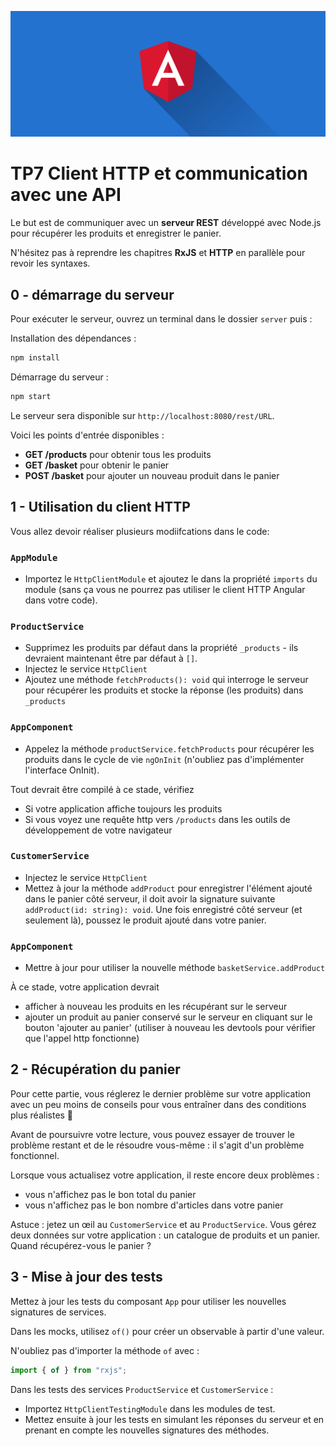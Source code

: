 ![Angular](./angular.png)

# TP7 Client HTTP et communication avec une API

Le but est de communiquer avec un **serveur REST** développé avec Node.js pour récupérer les produits et enregistrer le panier.

N'hésitez pas à reprendre les chapitres **RxJS** et **HTTP** en parallèle pour revoir les syntaxes.

## 0 - démarrage du serveur

Pour exécuter le serveur, ouvrez un terminal dans le dossier `server` puis :

Installation des dépendances :

```bash
npm install
```

Démarrage du serveur :

```bash
npm start
```

Le serveur sera disponible sur `http://localhost:8080/rest/URL`.

Voici les points d'entrée disponibles :

- **GET /products** pour obtenir tous les produits
- **GET /basket** pour obtenir le panier
- **POST /basket** pour ajouter un nouveau produit dans le panier

## 1 - Utilisation du client HTTP

Vous allez devoir réaliser plusieurs modiifcations dans le code:

### `AppModule`

- Importez le `HttpClientModule` et ajoutez le dans la propriété `imports` du module (sans ça vous ne pourrez pas utiliser le client HTTP Angular dans votre code).

### `ProductService`

- Supprimez les produits par défaut dans la propriété `_products` - ils devraient maintenant être par défaut à `[]`.
- Injectez le service `HttpClient`
- Ajoutez une méthode `fetchProducts(): void` qui interroge le serveur pour récupérer les produits et stocke la réponse (les produits) dans `_products`

### `AppComponent`

- Appelez la méthode `productService.fetchProducts` pour récupérer les produits dans le cycle de vie `ngOnInit` (n'oubliez pas d'implémenter l'interface OnInit).

Tout devrait être compilé à ce stade, vérifiez

- Si votre application affiche toujours les produits
- Si vous voyez une requête http vers `/products` dans les outils de développement de votre navigateur

### `CustomerService`

- Injectez le service `HttpClient`
- Mettez à jour la méthode `addProduct` pour enregistrer l'élément ajouté dans le panier côté serveur, il doit avoir la signature suivante `addProduct(id: string): void`. Une fois enregistré côté serveur (et seulement là), poussez le produit ajouté dans votre panier.

### `AppComponent`

- Mettre à jour pour utiliser la nouvelle méthode `basketService.addProduct`

À ce stade, votre application devrait

- afficher à nouveau les produits en les récupérant sur le serveur
- ajouter un produit au panier conservé sur le serveur en cliquant sur le bouton 'ajouter au panier' (utiliser à nouveau les devtools pour vérifier que l'appel http fonctionne)

## 2 - Récupération du panier

Pour cette partie, vous réglerez le dernier problème sur votre application avec un peu moins de conseils pour vous entraîner dans des conditions plus réalistes 🙂  

Avant de poursuivre votre lecture, vous pouvez essayer de trouver le problème restant et de le résoudre vous-même : il s'agit d'un problème fonctionnel.  

Lorsque vous actualisez votre application, il reste encore deux problèmes :

- vous n'affichez pas le bon total du panier
- vous n'affichez pas le bon nombre d'articles dans votre panier

Astuce : jetez un œil au `CustomerService` et au `ProductService`. Vous gérez deux données sur votre application : un catalogue de produits et un panier. Quand récupérez-vous le panier ?

## 3 - Mise à jour des tests

Mettez à jour les tests du composant `App` pour utiliser les nouvelles signatures de services.

Dans les mocks, utilisez `of()` pour créer un observable à partir d'une valeur.

N'oubliez pas d'importer la méthode `of` avec :

```ts
import { of } from "rxjs";
```

Dans les tests des services `ProductService` et `CustomerService` :

- Importez `HttpClientTestingModule` dans les modules de test.
- Mettez ensuite à jour les tests en simulant les réponses du serveur et en prenant en compte les nouvelles signatures des méthodes.
